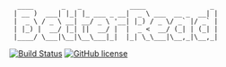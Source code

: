 ```
  ____       _   _            ____                _ 
 | __ )  ___| |_| |_ ___ _ __|  _ \ ___  __ _  __| |
 |  _ \ / _ \ __| __/ _ \ '__| |_) / _ \/ _` |/ _` |
 | |_) |  __/ |_| ||  __/ |  |  _ <  __/ (_| | (_| |
 |____/ \___|\__|\__\___|_|  |_| \_\___|\__,_|\__,_|
```                                                  

[![Build Status](https://dev.azure.com/itkerry-open-source/better-read/_apis/build/status/1?api-version=5.1-preview.1)](https://dev.azure.com/itkerry-open-source/better-read/_build?definitionId=1)
[![GitHub license](https://img.shields.io/github/license/mashape/apistatus.svg)](https://github.com/itkerry-open-source/better-read-shared/blob/master/LICENSE.md)